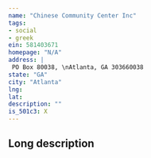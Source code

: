 ```yaml
---
name: "Chinese Community Center Inc"
tags:
- social
- greek
ein: 581403671
homepage: "N/A"
address: |
 PO Box 80038, \nAtlanta, GA 303660038
state: "GA"
city: "Atlanta"
lng: 
lat: 
description: ""
is_501c3: X
---
```


## Long description


